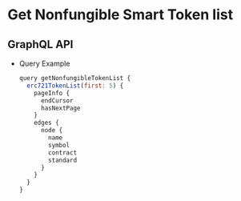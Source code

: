 
# Get Nonfungible Smart Token list

## GraphQL API

- Query Example
  ```javascript
  query getNonfungibleTokenList {
    erc721TokenList(first: 5) {
      pageInfo {
        endCursor
        hasNextPage
      }
      edges {
        node {
          name
          symbol
          contract
          standard
        }
      }
    }
  }
  ```
